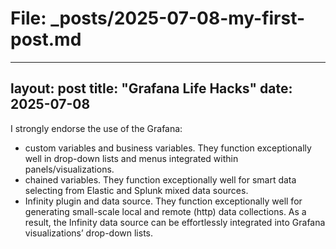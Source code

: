 # File: _posts/2025-07-08-my-first-post.md
---
layout: post
title: "Grafana Life Hacks"
date: 2025-07-08
---
I strongly endorse the use of the Grafana:
-  custom variables and business variables. They function exceptionally well in drop-down lists and menus integrated within panels/visualizations. 
-  chained variables. They function exceptionally well for smart data selecting from Elastic and Splunk mixed data sources.
-  Infinity plugin and data source. They function exceptionally well for generating small-scale local and remote (http) data collections. As a result, the Infinity data source can be effortlessly integrated into Grafana visualizations’ drop-down lists.

